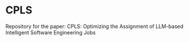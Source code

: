 # CPLS
Repository for the paper: CPLS: Optimizing the Assignment of LLM-based Intelligent Software Engineering Jobs
